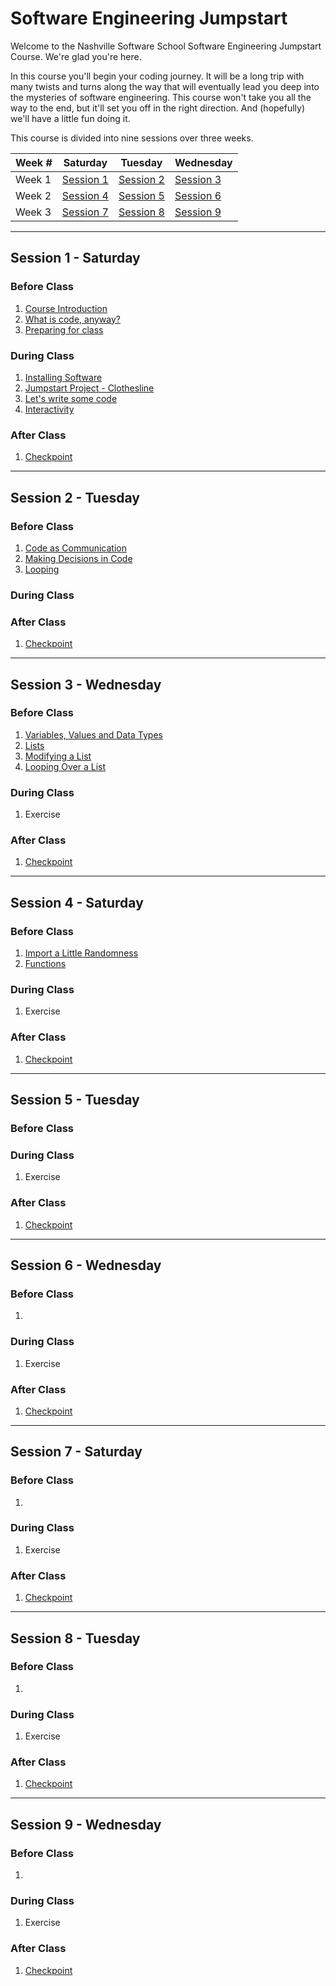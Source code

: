 # Software Engineering Jumpstart

Welcome to the Nashville Software School Software Engineering Jumpstart Course. We're glad you're here.

In this course you'll begin your coding journey. It will be a long trip with many twists and turns along the way that will eventually lead you deep into the mysteries of software engineering. This course won't take you all the way to the end, but it'll set you off in the right direction. And (hopefully) we'll have a little fun doing it.

This course is divided into nine sessions over three weeks.

| Week # | Saturday                | Tuesday                 | Wednesday               |
| ------ | ----------------------- | ----------------------- | ----------------------- |
| Week 1 | [Session 1](#session-1) | [Session 2](#session-2) | [Session 3](#session-3) |
| Week 2 | [Session 4](#session-4) | [Session 5](#session-5) | [Session 6](#session-6) |
| Week 3 | [Session 7](#session-7) | [Session 8](#session-8) | [Session 9](#session-9) |

---

## Session 1 - Saturday

### Before Class

1. [Course Introduction](./sessions/session1/prework/course_intro.md)
1. [What is code, anyway?](./sessions/session1/prework/what_is_code.md)
1. [Preparing for class](./sessions/session1/prework/prep_for_first_class.md)

### During Class

1. [Installing Software](./sessions/session1/classroom/installations.md)
1. [Jumpstart Project - Clothesline](./projects/clothesline/clothesline.md)
1. [Let's write some code](./sessions/session1/classroom/hello_world.md)
1. [Interactivity](./sessions/session1/classroom/interactivity.md)

### After Class

1. [Checkpoint](./sessions/session1/wrapup/checkpoint.md)

---

## Session 2 - Tuesday

### Before Class

1. [Code as Communication](./sessions/session2/prework/code_as_communication.md)
1. [Making Decisions in Code](./sessions/session2/prework/if_statements.md)
1. [Looping](./sessions/session2/prework/while_loop.md)

### During Class


### After Class

1. [Checkpoint](./sessions/session2/wrapup/checkpoint.md)

---

## Session 3 - Wednesday

### Before Class

1. [Variables, Values and Data Types](./sessions/session3/prework/data_types.md)
1. [Lists](./sessions/session3/prework/lists.md)
1. [Modifying a List](./sessions/session3/prework/advanced_lists.md)
1. [Looping Over a List](./sessions/session3/prework/for_loop.md)

### During Class

1. Exercise

### After Class

1. [Checkpoint](./sessions/session3/wrapup/checkpoint.md)

---

## Session 4 - Saturday

### Before Class

1. [Import a Little Randomness](./sessions/session4/prework/import_random.md)
1. [Functions](./sessions/session4/prework/functions.md)

### During Class

1. Exercise

### After Class

1. [Checkpoint](./sessions/session4/wrapup/checkpoint.md)

---

## Session 5 - Tuesday

### Before Class


### During Class

1. Exercise

### After Class

1. [Checkpoint](./sessions/session5/wrapup/checkpoint.md)

---

## Session 6 - Wednesday

### Before Class

1. 

### During Class

1. Exercise

### After Class

1. [Checkpoint](./sessions/session6/wrapup/checkpoint.md)

---

## Session 7 - Saturday

### Before Class

1. 

### During Class

1. Exercise

### After Class

1. [Checkpoint](./sessions/session7/wrapup/checkpoint.md)

---

## Session 8 - Tuesday

### Before Class

1. 

### During Class

1. Exercise

### After Class

1. [Checkpoint](./sessions/session8/wrapup/checkpoint.md)

---

## Session 9 - Wednesday

### Before Class

1. 

### During Class

1. Exercise

### After Class

1. [Checkpoint](./sessions/session9/wrapup/checkpoint.md)
